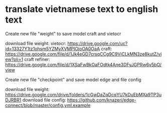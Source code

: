 # translate vietnamese text to english text
Create new file "weight" to save model craft and vietocr

download file weight:
vietocr: https://drive.google.com/uc?id=13327Y1tz1ohsm5YZMyXVMPIOjoOA0OaA
craft: https://drive.google.com/file/d/1Jk4eGD7crsqCCg9C9VjCLkMN3ze8kutZ/view?pli=1
craft refiner: https://drive.google.com/file/d/1XSaFwBkOaFOdtk4Ane3DFyJGPRw6v5bO/view

Create new file "checkpoint" and save model edge and file config

download file weight:
https://drive.google.com/drive/folders/1cGwDaZqDcqYU7kDuEbMXa9TP3uDJRBR1
download file config: 
https://github.com/knazeri/edge-connect/blob/master/config.yml.example
